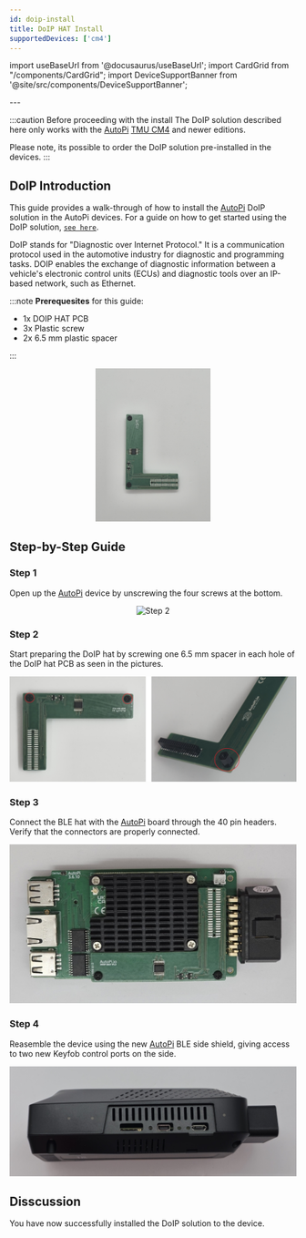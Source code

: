 ```yaml
---
id: doip-install
title: DoIP HAT Install
supportedDevices: ['cm4']
---
```

import useBaseUrl from '@docusaurus/useBaseUrl';
import CardGrid from "/components/CardGrid";
import DeviceSupportBanner from '@site/src/components/DeviceSupportBanner';

<DeviceSupportBanner supported={frontMatter.supportedDevices} />
---

:::caution Before proceeding with the install
The DoIP solution described here only works with the [AutoPi](https://www.autopi.io) [TMU CM4](https://www.autopi.io/hardware/autopi-tmu-cm4) and newer editions. 

Please note, its possible to order the DoIP solution pre-installed in the devices.
:::

## DoIP Introduction
This guide provides a walk-through of how to install the [AutoPi](https://www.autopi.io) DoIP solution in the AutoPi devices. For a guide on how to get started using the DoIP solution, [`see here`](/developer_guides/setting-up-doip/).

DoIP stands for "Diagnostic over Internet Protocol." It is a communication protocol used in the automotive industry for diagnostic and programming tasks. DOIP enables the exchange of diagnostic information between a vehicle's electronic control units (ECUs) and diagnostic tools over an IP-based network, such as Ethernet.

:::note
**Prerequesites** for this guide:
- 1x DOIP HAT PCB
- 3x Plastic screw
- 2x 6.5 mm plastic spacer

:::

<p align="center">
<img src="/img/hardware/accessories/doip/doip2.jpg" alt="Keyfob flow" width="40%" />
</p>


## Step-by-Step Guide

### Step 1
Open up the [AutoPi](https://www.autopi.io) device by unscrewing the four screws at the bottom. 
<p align="center">
<img alt="Step 2" width="460px" src={useBaseUrl('/img/hardware/autopi_tmu_cm4/installing_external_antennas/ext_ant2.jpg')}/>
</p>

### Step 2
Start preparing the DoIP hat by screwing one 6.5 mm spacer in each hole of the DoIP hat PCB as seen in the pictures.

![Keyfob flow](/img/hardware/accessories/doip/doip3.jpg)

### Step 3
Connect the BLE hat with the [AutoPi](https://www.autopi.io) board through the 40 pin headers. Verify that the connectors are properly connected.

![Keyfob flow](/img/hardware/accessories/doip/doip8.jpg)

### Step 4
Reasemble the device using the new [AutoPi](https://www.autopi.io) BLE side shield, giving access to two new Keyfob control ports on the side.

![Keyfob flow](/img/hardware/accessories/doip/side.jpg)

## Disscussion
<p>
	You have now successfully installed the DoIP solution to the device.
</p>

